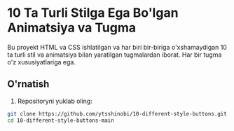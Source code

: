 # 10 Ta Turli Stilga Ega Bo'lgan Animatsiya va Tugma

Bu proyekt HTML va CSS ishlatilgan va har biri bir-biriga o'xshamaydigan 10 ta turli stil va animatsiya bilan yaratilgan tugmalardan iborat. Har bir tugma o'z xususiyatlariga ega.

## O'rnatish

1. Repositoryni yuklab oling:

```bash
git clone https://github.com/ytsshinobi/10-different-style-buttons.git
cd 10-different-style-buttons-main
